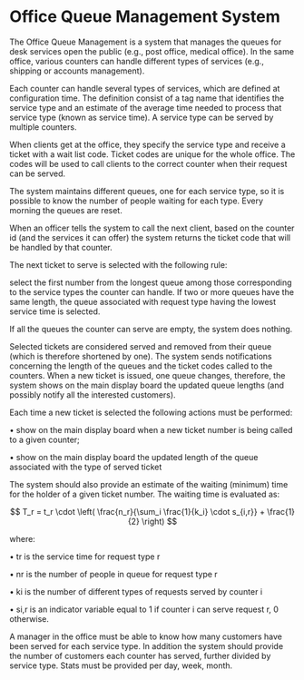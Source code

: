# Office Queue Management System

The Office Queue Management is a system that manages the queues for desk services open the public (e.g., post office, medical office). In the same office, various counters can handle different types of services (e.g., shipping or accounts management).

Each counter can handle several types of services, which are defined at configuration time. The definition consist of a tag name that identifies the service type and an estimate of the average time needed to process that service type (known as service time). A service type can be served by multiple counters.

When clients get at the office, they specify the service type and receive a ticket with a wait list code. Ticket codes are unique for the whole office. The codes will be used to call clients to the correct counter when their request can be served.

The system maintains different queues, one for each service type, so it is possible to know the number of people waiting for each type. Every morning the queues are reset.

When an officer tells the system to call the next client, based on the counter id (and the services it can offer) the system returns the ticket code that will be handled by that counter.

The next ticket to serve is selected with the following rule: 

select the first number from the longest queue among those corresponding to the service types the counter can handle. If two or more queues have the same length, the queue associated with request type having the lowest service time is selected.

If all the queues the counter can serve are empty, the system does nothing.

Selected tickets are considered served and removed from their queue (which is therefore shortened by one).
The system sends notifications concerning the length of the queues and the ticket codes called to the counters. When a new ticket is issued, one queue changes, therefore, the system shows on the main display board the updated queue lengths (and possibly notify all the interested customers).

Each time a new ticket is selected the following actions must be performed:

• show on the main display board when a new ticket number is being called to a given counter;

• show on the main display board the updated length of the queue associated with the type of served ticket

The system should also provide an estimate of the waiting (minimum) time for the holder of a given ticket number. The waiting time is evaluated as:

$$
T_r = t_r \cdot \left( \frac{n_r}{\sum_i \frac{1}{k_i} \cdot s_{i,r}} + \frac{1}{2} \right)
$$

where:

• tr is the service time for request type r

• nr is the number of people in queue for request type r

• ki is the number of different types of requests served by counter i

• si,r is an indicator variable equal to 1 if counter i can serve request r, 0 otherwise.

A manager in the office must be able to know how many customers have been served for each service type. In addition the system should provide the number of customers each counter has served, further divided by service type. Stats must be provided per day, week, month.
